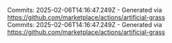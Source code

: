 Commits: 2025-02-06T14:16:47.249Z - Generated via https://github.com/marketplace/actions/artificial-grass
<br>
Commits: 2025-02-06T14:16:47.249Z - Generated via https://github.com/marketplace/actions/artificial-grass
<br>
